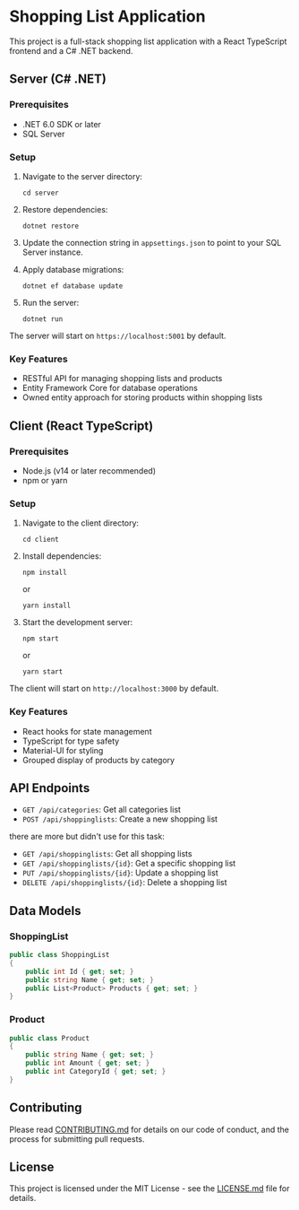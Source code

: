
# Shopping List Application

This project is a full-stack shopping list application with a React TypeScript frontend and a C# .NET backend.

## Server (C# .NET)

### Prerequisites
- .NET 6.0 SDK or later
- SQL Server

### Setup
1. Navigate to the server directory:
   ```
   cd server
   ```

2. Restore dependencies:
   ```
   dotnet restore
   ```

3. Update the connection string in `appsettings.json` to point to your SQL Server instance.

4. Apply database migrations:
   ```
   dotnet ef database update
   ```

5. Run the server:
   ```
   dotnet run
   ```

The server will start on `https://localhost:5001` by default.

### Key Features
- RESTful API for managing shopping lists and products
- Entity Framework Core for database operations
- Owned entity approach for storing products within shopping lists

## Client (React TypeScript)

### Prerequisites
- Node.js (v14 or later recommended)
- npm or yarn

### Setup
1. Navigate to the client directory:
   ```
   cd client
   ```

2. Install dependencies:
   ```
   npm install
   ```
   or
   ```
   yarn install
   ```

3. Start the development server:
   ```
   npm start
   ```
   or
   ```
   yarn start
   ```

The client will start on `http://localhost:3000` by default.

### Key Features
- React hooks for state management
- TypeScript for type safety
- Material-UI for styling
- Grouped display of products by category

## API Endpoints

- `GET /api/categories`: Get all categories list
- `POST /api/shoppinglists`: Create a new shopping list

there are more but didn't use for this task:
- `GET /api/shoppinglists`: Get all shopping lists
- `GET /api/shoppinglists/{id}`: Get a specific shopping list
- `PUT /api/shoppinglists/{id}`: Update a shopping list
- `DELETE /api/shoppinglists/{id}`: Delete a shopping list

## Data Models

### ShoppingList
```csharp
public class ShoppingList
{
    public int Id { get; set; }
    public string Name { get; set; }
    public List<Product> Products { get; set; }
}
```

### Product
```csharp
public class Product
{
    public string Name { get; set; }
    public int Amount { get; set; }
    public int CategoryId { get; set; }
}
```

## Contributing

Please read [CONTRIBUTING.md](CONTRIBUTING.md) for details on our code of conduct, and the process for submitting pull requests.

## License

This project is licensed under the MIT License - see the [LICENSE.md](LICENSE.md) file for details.
